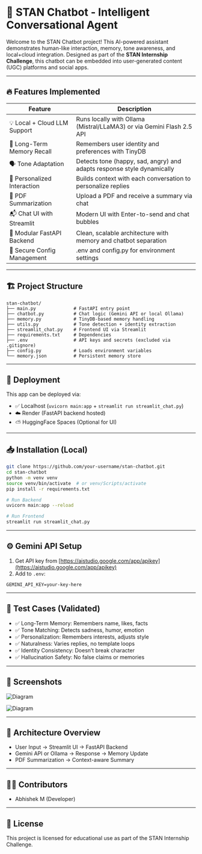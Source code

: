 # 💬 STAN Chatbot - Intelligent Conversational Agent

Welcome to the STAN Chatbot project! This AI-powered assistant demonstrates human-like interaction, memory, tone awareness, and local+cloud integration. Designed as part of the **STAN Internship Challenge**, this chatbot can be embedded into user-generated content (UGC) platforms and social apps.

---

## 🔥 Features Implemented

| Feature                      | Description                                                            |
| ---------------------------- | ---------------------------------------------------------------------- |
| 💡 Local + Cloud LLM Support | Runs locally with Ollama (Mistral/LLaMA3) or via Gemini Flash 2.5 API  |
| 🧠 Long-Term Memory Recall   | Remembers user identity and preferences with TinyDB                    |
| 🗣️ Tone Adaptation          | Detects tone (happy, sad, angry) and adapts response style dynamically |
| 👥 Personalized Interaction  | Builds context with each conversation to personalize replies           |
| 📄 PDF Summarization         | Upload a PDF and receive a summary via chat                            |
| 📬 Chat UI with Streamlit    | Modern UI with Enter-to-send and chat bubbles                          |
| 📁 Modular FastAPI Backend   | Clean, scalable architecture with memory and chatbot separation        |
| 🔐 Secure Config Management  | .env and config.py for environment settings                            |

---

## 🏗️ Project Structure

```
stan-chatbot/
├── main.py              # FastAPI entry point
├── chatbot.py           # Chat logic (Gemini API or local Ollama)
├── memory.py            # TinyDB-based memory handling
├── utils.py             # Tone detection + identity extraction
├── streamlit_chat.py    # Frontend UI via Streamlit
├── requirements.txt     # Dependencies
├── .env                 # API keys and secrets (excluded via .gitignore)
├── config.py            # Loads environment variables
└── memory.json          # Persistent memory store
```

---

## 🚀 Deployment

This app can be deployed via:

* ✅ Localhost (`uvicorn main:app` + `streamlit run streamlit_chat.py`)
* ☁️ Render (FastAPI backend hosted)
* ⛅ HuggingFace Spaces (Optional for UI)

---

## 📥 Installation (Local)

```bash
git clone https://github.com/your-username/stan-chatbot.git
cd stan-chatbot
python -m venv venv
source venv/bin/activate  # or venv/Scripts/activate
pip install -r requirements.txt

# Run Backend
uvicorn main:app --reload

# Run Frontend
streamlit run streamlit_chat.py
```

---

## ⚙️ Gemini API Setup

1. Get API key from [https://aistudio.google.com/app/apikey](https://aistudio.google.com/app/apikey)
2. Add to `.env`:

```
GEMINI_API_KEY=your-key-here
```

---

## 🧪 Test Cases (Validated)

* ✅ Long-Term Memory: Remembers name, likes, facts
* ✅ Tone Matching: Detects sadness, humor, emotion
* ✅ Personalization: Remembers interests, adjusts style
* ✅ Naturalness: Varies replies, no template loops
* ✅ Identity Consistency: Doesn’t break character
* ✅ Hallucination Safety: No false claims or memories

---

## 📸 Screenshots

![Diagram](/Users/Abhishek/Desktop/Abhishek/STAN/images/Homepage.png)

![Diagram](/Users/Abhishek/Desktop/Abhishek/STAN/images/reply.png)

&#x20;

---

## 📌 Architecture Overview

* User Input → Streamlit UI → FastAPI Backend
* Gemini API or Ollama → Response → Memory Update
* PDF Summarization → Context-aware Summary

---

## 👨‍💻 Contributors

* Abhishek M (Developer)

---

## 📄 License

This project is licensed for educational use as part of the STAN Internship Challenge.
